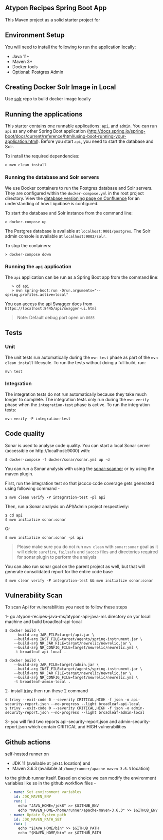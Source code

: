 ## Atypon Recipes Spring Boot App

This Maven project as a solid starter project for

## Environment Setup

You will need to install the following to run the application locally:

* Java 11+
* Maven 3+
* Docker tools
* Optional: Postgres Admin

## Creating Docker Solr Image in Local

Use [solr](https://github.com/bitnami/bitnami-docker-solr) repo to build docker image locally

## Running the applications

This starter contains one runnable applications: `api`, and `admin`. You can run `api` as any other Spring Boot
application (http://docs.spring.io/spring-boot/docs/current/reference/html/using-boot-running-your-application.html).
Before you start `api`, you need to start the database and Solr.

To install the required dependencies:

```
> mvn clean install
```

### Running the database and Solr servers

We use Docker containers to run the Postgres database and Solr servers. They are configured within
the `docker-compose.yml` in the root project directory. View
the [database versioning page on Confluence](https://confluence.tools.weightwatchers.com/display/PB/Database+Versioning+with+Liquibase)
for an understanding of how Liquibase is configured.

To start the database and Solr instance from the command line:

```
> docker-compose up
```

The Postgres database is available at `localhost:9001/postgres`. The Solr admin console is available
at `localhost:9002/solr`.

To stop the containers:

```
> docker-compose down
```

### Running the `api` application

The `api` application can be run as a Spring Boot app from the command line:

```
   > cd api
   > mvn spring-boot:run -Drun.arguments="--spring.profiles.active=local"
```

You can access the api Swagger docs from `https://localhost:8445/api/swagger-ui.html`
> Note: Default debug port open on `8085`

## Tests

### Unit

The unit tests run automatically during the `mvn test` phase as part of the `mvn clean install` lifecycle. To run the
tests without doing a full build, run:

```
mvn test
```

### Integration

The integration tests do not run automatically because they take much longer to complete. The integration tests only run
during the `mvn verify` phase when the `integration-test` phase is active. To run the integration tests:

```
mvn verify -P integration-test 
```

## Code quality

Sonar is used to analyse code quality. You can start a local Sonar server (accessible on http://localhost:9000) with:

```shell
$ docker-compose -f docker/sonar/sonar.yml up -d
```

You can run a Sonar analysis with using
the [sonar-scanner](https://docs.sonarqube.org/display/SCAN/Analyzing+with+SonarQube+Scanner) or by using the maven
plugin.

First, run the integration test so that jacoco code coverage gets generated using following command -

```shell
$ mvn clean verify -P integration-test -pl api
```

Then, run a Sonar analysis on API/Admin project respectively:

```shell
$ cd api
$ mvn initialize sonar:sonar
```

Or

```shell
$ mvn initialize sonar:sonar -pl api
```

> Please make sure you do not run `mvn clean` with `sonar:sonar` goal as it will delete `surefire`, `failsafe` and `jacoco` files and directories required for sonar plugin to perform the analysis

You can also run sonar goal on the parent project as well, but that will generate consolidated report for the entire
code base

```shell
$ mvn clear verify -P integration-test && mvn initialize sonar:sonar
```

## Vulnerability Scan

To scan Api for vulnerabilities you need to follow these steps

1- go atypon-recipes-java-ms/atypon-api-java-ms directory on yor local machine and build broadleaf-api-local

```shell
$ docker build \
    --build-arg JAR_FILE=target/api.jar \
    --build-arg INST_FILE=target/agents/spring-instrument.jar \
    --build-arg NR_JAR_FILE=target/newrelic/newrelic.jar \
    --build-arg NR_CONFIG_FILE=target/newrelic/newrelic.yml \
    -t broadleaf-api-local .

$ docker build \
    --build-arg JAR_FILE=target/admin.jar \
    --build-arg INST_FILE=target/agents/spring-instrument.jar \
    --build-arg NR_JAR_FILE=target/newrelic/newrelic.jar \
    --build-arg NR_CONFIG_FILE=target/newrelic/newrelic.yml \
    -t broadleaf-admin-local .
```

2- install [trivy](https://aquasecurity.github.io/trivy/v0.18.3/installation/) then run these 2 command

```shell
$ trivy --exit-code 0 --severity CRITICAL,HIGH -f json -o api-security-report.json --no-progress --light broadleaf-api-local
$ trivy --exit-code 0 --severity CRITICAL,HIGH -f json -o admin-security-report.json --no-progress --light broadleaf-admin-local
```

3- you will find two reports api-security-report.json and admin-security-report.json which contain CRITICAL and HIGH
vulnerabilities

## Github actions

self-hosted runner on

- JDK 11 (available at `jdk11` location)
  and
- Maven 3.6.3 (available at `/home/runner/apache-maven-3.6.3` location)

to the github runner itself. Based on choice we can modify the environment variables like so in the github workflow
files -

```yaml
  - name: Set environment variables
    id: JDK_MAVEN_ENV
    run: |
      echo "JAVA_HOME=/jdk8" >> $GITHUB_ENV
      echo "MAVEN_HOME=/home/runner/apache-maven-3.6.3" >> $GITHUB_ENV
  - name: Update System path
    id: JDK_MAVEN_PATH_SET
    run: |
      echo "$JAVA_HOME/bin" >> $GITHUB_PATH
      echo "$MAVEN_HOME/bin" >> $GITHUB_PATH
```
